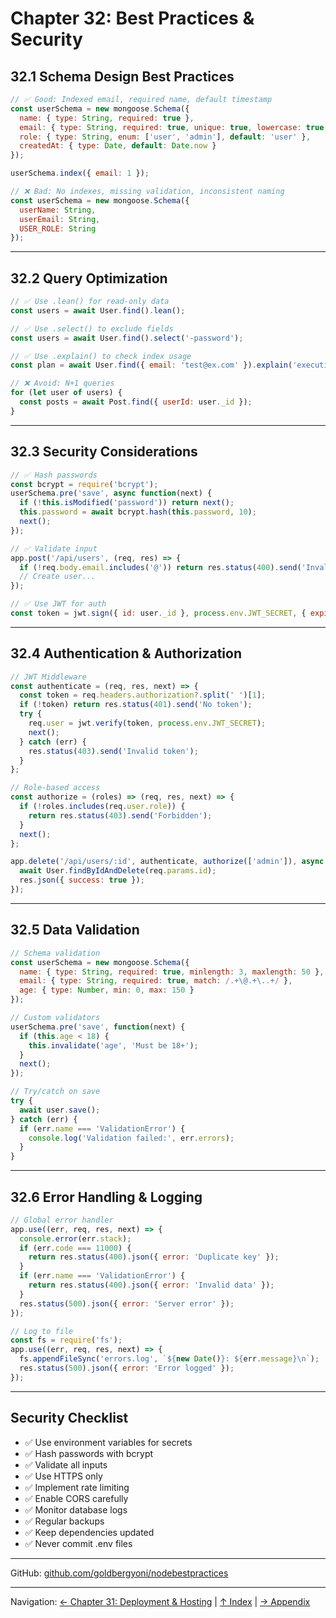 # Chapter 32: Best Practices & Security

## 32.1 Schema Design Best Practices

```javascript
// ✅ Good: Indexed email, required name, default timestamp
const userSchema = new mongoose.Schema({
  name: { type: String, required: true },
  email: { type: String, required: true, unique: true, lowercase: true },
  role: { type: String, enum: ['user', 'admin'], default: 'user' },
  createdAt: { type: Date, default: Date.now }
});

userSchema.index({ email: 1 });

// ❌ Bad: No indexes, missing validation, inconsistent naming
const userSchema = new mongoose.Schema({
  userName: String,
  userEmail: String,
  USER_ROLE: String
});
```

---

## 32.2 Query Optimization

```javascript
// ✅ Use .lean() for read-only data
const users = await User.find().lean();

// ✅ Use .select() to exclude fields
const users = await User.find().select('-password');

// ✅ Use .explain() to check index usage
const plan = await User.find({ email: 'test@ex.com' }).explain('executionStats');

// ❌ Avoid: N+1 queries
for (let user of users) {
  const posts = await Post.find({ userId: user._id });
}
```

---

## 32.3 Security Considerations

```javascript
// ✅ Hash passwords
const bcrypt = require('bcrypt');
userSchema.pre('save', async function(next) {
  if (!this.isModified('password')) return next();
  this.password = await bcrypt.hash(this.password, 10);
  next();
});

// ✅ Validate input
app.post('/api/users', (req, res) => {
  if (!req.body.email.includes('@')) return res.status(400).send('Invalid email');
  // Create user...
});

// ✅ Use JWT for auth
const token = jwt.sign({ id: user._id }, process.env.JWT_SECRET, { expiresIn: '7d' });
```

---

## 32.4 Authentication & Authorization

```javascript
// JWT Middleware
const authenticate = (req, res, next) => {
  const token = req.headers.authorization?.split(' ')[1];
  if (!token) return res.status(401).send('No token');
  try {
    req.user = jwt.verify(token, process.env.JWT_SECRET);
    next();
  } catch (err) {
    res.status(403).send('Invalid token');
  }
};

// Role-based access
const authorize = (roles) => (req, res, next) => {
  if (!roles.includes(req.user.role)) {
    return res.status(403).send('Forbidden');
  }
  next();
};

app.delete('/api/users/:id', authenticate, authorize(['admin']), async (req, res) => {
  await User.findByIdAndDelete(req.params.id);
  res.json({ success: true });
});
```

---

## 32.5 Data Validation

```javascript
// Schema validation
const userSchema = new mongoose.Schema({
  name: { type: String, required: true, minlength: 3, maxlength: 50 },
  email: { type: String, required: true, match: /.+\@.+\..+/ },
  age: { type: Number, min: 0, max: 150 }
});

// Custom validators
userSchema.pre('save', function(next) {
  if (this.age < 18) {
    this.invalidate('age', 'Must be 18+');
  }
  next();
});

// Try/catch on save
try {
  await user.save();
} catch (err) {
  if (err.name === 'ValidationError') {
    console.log('Validation failed:', err.errors);
  }
}
```

---

## 32.6 Error Handling & Logging

```javascript
// Global error handler
app.use((err, req, res, next) => {
  console.error(err.stack);
  if (err.code === 11000) {
    return res.status(400).json({ error: 'Duplicate key' });
  }
  if (err.name === 'ValidationError') {
    return res.status(400).json({ error: 'Invalid data' });
  }
  res.status(500).json({ error: 'Server error' });
});

// Log to file
const fs = require('fs');
app.use((err, req, res, next) => {
  fs.appendFileSync('errors.log', `${new Date()}: ${err.message}\n`);
  res.status(500).json({ error: 'Error logged' });
});
```

---

## Security Checklist

- ✅ Use environment variables for secrets
- ✅ Hash passwords with bcrypt
- ✅ Validate all inputs
- ✅ Use HTTPS only
- ✅ Implement rate limiting
- ✅ Enable CORS carefully
- ✅ Monitor database logs
- ✅ Regular backups
- ✅ Keep dependencies updated
- ✅ Never commit .env files

---

GitHub: [github.com/goldbergyoni/nodebestpractices](https://github.com/goldbergyoni/nodebestpractices)

---

Navigation: [← Chapter 31: Deployment & Hosting](../ch31-deployment-hosting/README.md) | [↑ Index](../../index.md) | [→ Appendix](../../APPENDIX.md)
